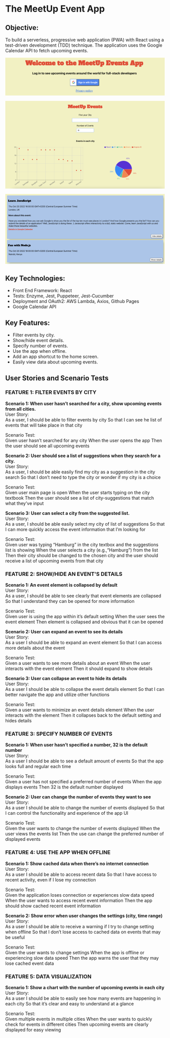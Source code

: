 # The MeetUp Event App

## Objective:
To build a serverless, progressive web application (PWA) with React using a test-driven development (TDD) technique. The application uses the Google Calendar API to fetch upcoming events.

![Google Login Authorization](./img/Google_Login.png)

![Filter by city or number of events. Event data visualization.](./img/Data_Visualizations.png)

![Event list with more or less detail](./img/Event_Details.png)

## Key Technologies: 
* Front End Framework: React 
* Tests: Enzyme, Jest, Puppeteer, Jest-Cucumber 
* Deployment and OAuth2: AWS Lambda, Axios, Github Pages
* Google Calendar API

## Key Features: 
* Filter events by city. 
* Show/hide event details. 
* Specify number of events. 
* Use the app when offline. 
* Add an app shortcut to the home screen. 
* Easily view data about upcoming events.

## User Stories and Scenario Tests

### FEATURE 1: FILTER EVENTS BY CITY
**Scenario 1: When user hasn’t searched for a city, show upcoming events from all cities.**  
User Story:  
As a user, 
I should be able to filter events by city
So that I can see he list of events that will take place in that city

Scenario Test:  
Given user hasn’t searched for any city
When the user opens the app
Then the user should see all upcoming events

**Scenario 2: User should see a list of suggestions when they search for a city.**  
User Story:  
As a user,
I should be able easily find my city as a suggestion in the city search
So that I don’t need to type the city or wonder if my city is a choice

Scenario Test:  
Given user main page is open
When the user starts typing on the city textbook
Then the user should see a list of city-suggestions that match what they’ve   input

**Scenario 3: User can select a city from the suggested list.**  
User Story:  
As a user,
I should be able easily select my city of list of suggestions
So that I can more quickly access the event information that I’m looking for

Scenario Test:  
Given user was typing “Hamburg” in the city textbox and the suggestions list is showing
When the user selects a city (e.g.,“Hamburg”) from the list
Then their city should be changed to the chosen city and the user should receive a list of upcoming events from that city

### FEATURE 2: SHOW/HIDE AN EVENT'S DETAILS  
**Scenario 1: An event element is collapsed by default**  
User Story:  
As a user,
I should be able to see clearly that event elements are collapsed
So that I understand they can be opened for more information

Scenario Test:  
Given user is using the app within it’s default setting
When the user sees the event element
Then element is collapsed and obvious that it can be opened

**Scenario 2: User can expand an event to see its details**  
User Story:  
As a user
I should be able to expand an event element
So that I can access more details about the event

Scenario Test:  
Given a user wants to see more details about an event
When the user interacts with the event element
Then it should expand to show details

**Scenario 3: User can collapse an event to hide its details**  
User Story:  
As a user
I should be able to collapse the event details element
So that I can better navigate the app and utilize other functions

Scenario Test:  
Given a user wants to minimize an event details element
When the user interacts with the element
Then it collapses back to the default setting and hides details

### FEATURE 3: SPECIFY NUMBER OF EVENTS
**Scenario 1: When user hasn’t specified a number, 32 is the default number**  
User Story:  
As a user
I should be able to see a default amount of events
So that the app looks full and regular each time

Scenario Test:  
Given a user has not specified a preferred number of events
When the app displays events
Then 32 is the default number displayed

**Scenario 2: User can change the number of events they want to see**  
User Story:  
As a user
I should be able to change the number of events displayed
So that I can control the functionality and experience of the app UI

Scenario Test:  
Given the user wants to change the number of events displayed
When the user views the events list
Then the use can change the preferred number of displayed events

### FEATURE 4: USE THE APP WHEN OFFLINE  
**Scenario 1: Show cached data when there’s no internet connection**  
User Story:  
As a user
I should be able to access recent data
So that I have access to recent activity, even if I lose my connection

Scenario Test:  
Given the application loses connection or experiences slow data speed
When the user wants to access recent event information
Then the app should show cached recent event information

**Scenario 2: Show error when user changes the settings (city, time range)**  
User Story:    
As a user
I should be able to receive a warning if I try to change setting when offline
So that I don’t lose access to cached data on events that may be useful

Scenario Test:    
Given the user wants to change settings
When the app is offline or experiencing slow data speed
Then the app warns the user that they may lose cached event data

### FEATURE 5: DATA VISUALIZATION  
**Scenario 1: Show a chart with the number of upcoming events in each city**  
User Story:  
As a user
I should be able to easily see how many events are happening in each city
So that it’s clear and easy to understand at a glance

Scenario Test:  
Given multiple events in multiple cities
When the user wants to quickly check for events in different cities
Then upcoming events are clearly displayed for easy viewing
